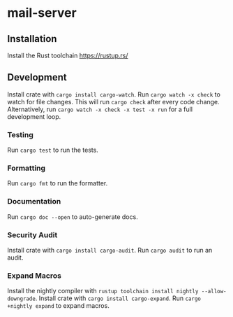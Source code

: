 # mail-server

## Installation

Install the Rust toolchain https://rustup.rs/

## Development

Install crate with `cargo install cargo-watch`.
Run `cargo watch -x check` to watch for file changes. This will run `cargo check` after every code change.
Alternatively, run `cargo watch -x check -x test -x run` for a full development loop.

### Testing

Run `cargo test` to run the tests.

### Formatting

Run `cargo fmt` to run the formatter.

### Documentation

Run `cargo doc --open` to auto-generate docs.

### Security Audit

Install crate with `cargo install cargo-audit`.
Run `cargo audit` to run an audit.

### Expand Macros

Install the nightly compiler with `rustup toolchain install nightly --allow-downgrade`.
Install crate with `cargo install cargo-expand`.
Run `cargo +nightly expand` to expand macros.
